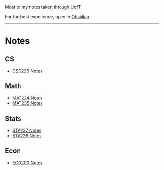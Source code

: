 
Most of my notes taken through UofT

For the best experience, open in [Obsidian](https://obsidian.md/)

---
# Notes
## CS
- [CSC236 Notes](Computer%20Science/CSC236%20Notes/CSC236%20Notes.md)
## Math
- [MAT224 Notes](Mathematics/MAT224%20Notes/MAT224%20Notes.md)
- [MAT235 Notes](Mathematics/MAT235%20Notes/MAT235%20Notes.md)

## Stats
- [STA237 Notes](Stats/STA237%20Notes/STA237%20Notes.md)
- [STA238 Notes](STA238%20Notes.md)

## Econ
- [ECO200 Notes](Economics/ECO200%20Notes/ECO200%20Notes.md)
